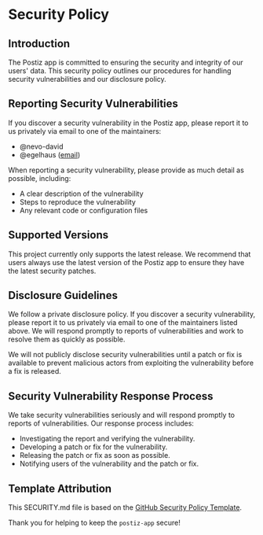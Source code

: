 # Security Policy

## Introduction

The Postiz app is committed to ensuring the security and integrity of our users' data. This security policy outlines our procedures for handling security vulnerabilities and our disclosure policy.

## Reporting Security Vulnerabilities

If you discover a security vulnerability in the Postiz app, please report it to us privately via email to one of the maintainers:

- @nevo-david
- @egelhaus ([email](mailto:gelhausenno@outlook.de))

When reporting a security vulnerability, please provide as much detail as possible, including:

- A clear description of the vulnerability
- Steps to reproduce the vulnerability
- Any relevant code or configuration files

## Supported Versions

This project currently only supports the latest release. We recommend that users always use the latest version of the Postiz app to ensure they have the latest security patches.

## Disclosure Guidelines

We follow a private disclosure policy. If you discover a security vulnerability, please report it to us privately via email to one of the maintainers listed above. We will respond promptly to reports of vulnerabilities and work to resolve them as quickly as possible.

We will not publicly disclose security vulnerabilities until a patch or fix is available to prevent malicious actors from exploiting the vulnerability before a fix is released.

## Security Vulnerability Response Process

We take security vulnerabilities seriously and will respond promptly to reports of vulnerabilities. Our response process includes:

- Investigating the report and verifying the vulnerability.
- Developing a patch or fix for the vulnerability.
- Releasing the patch or fix as soon as possible.
- Notifying users of the vulnerability and the patch or fix.

## Template Attribution

This SECURITY.md file is based on the [GitHub Security Policy Template](https://docs.github.com/en/code-security/getting-started/adding-a-security-policy-to-your-repository).

Thank you for helping to keep the `postiz-app` secure!

